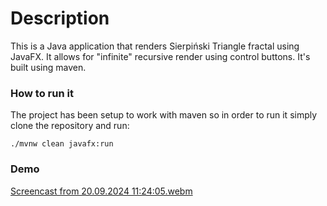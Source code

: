 # Description

This is a Java application that renders Sierpiński Triangle fractal using JavaFX. It allows for "infinite" recursive render using control buttons. It's built using maven.

### How to run it

The project has been setup to work with maven so in order to run it simply clone the repository and run:

```
./mvnw clean javafx:run
```

### Demo

[Screencast from 20.09.2024 11:24:05.webm](https://github.com/user-attachments/assets/19d825c5-bf3d-416f-890e-a324742d285f)
